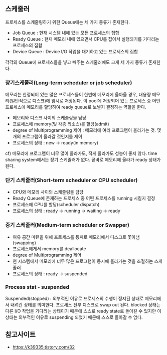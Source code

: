 <h2>스케줄러</h2>

프로세스를 스케줄링하기 위한 Queue에는 세 가지 종류가 존재한다.
- Job Queue : 현재 시스템 내에 있는 모든 프로세스의 집합
- Ready Queue : 현재 메모리 내에 있으면서 CPU를 잡아서 실행되기를 기다리는 프로세스의 집합
- Device Queue : Device I/O 작업을 대기하고 있는 프로세스의 집합

각각의 Queue에 프로세스들을 넣고 빼주는 스케줄러에도 크게 세 가지 종류가 존재한다.

<h3>장기스케줄러(Long-term scheduler or job scheduler)</h3>

메모리는 한정되어 있는 많은 프로세스들이 한번에 메모리에 올아올 경우, 대용량 메모리(일반적으로 디스크)에 임시로 저장된다. 이 pool에 저장되어 있는 프로세스 중 어떤 프로세스에 메모리를 할당하여 ready queue로 보낼지 결정하는 역할을 한다.
- 메모리와 디스크 사이의 스케줄링을 담당
- 프로세스에 memory(및 각종 리소스)를 할당(admit)
- degree of Multiprogramming 제어 : 메모리에 여러 프로그램이 올라가는 것. 몇 개의 프로그램이 올라갈 것인지를 제어
- 프로세스의 상태 : new -> ready(in memory)

cf) 메모리에 프로그램이 너무 많이 올라가도, 적게 올라가도 성능이 좋지 않다. time sharing system에서는 장기 스케줄러가 없다. 곧바로 메모리에 올라가 ready 상태가 된다.

<h3>단기 스케줄러(Short-term scheduler or CPU scheduler)</h3>

- CPU와 메모리 사이의 스케줄링을 담당
- Ready Queue에 존재하는 프로세스 중 어떤 프로세스를 running 시킬지 결정
- 프로세스에 CPU를 할당(scheduler dispatch)
- 프로세스의 상태 : ready -> running -> waiting -> ready

<h3>중기 스케줄러(Medium-term scheduler or Swapper)</h3>

- 여유 공간 마련을 위해 프로세스를 통째로 메모리에서 디스크로 쫓아냄 (swapping)
- 프로세스에게서 memory를 deallocate
- degree of Multiprogramming 제어
- 현 시스템에서 메모리에 너무 많은 프로그램이 동시에 올라가는 것을 조절하는 스케줄러
- 프로세스의 상태 : ready -> suspended

<h3>Process stat - suspended</h3>

Suspended(stopped) : 외부적인 이유로 프로세스의 수행이 정지된 상태로 메모리에서 내려간 상태를 의미한다. 프로세스 전부 디스크로 swap out 된다. blocked 상태는 다른 I/O 작업을 기다리는 상태이기 때문에 스스로 ready state로 돌아갈 수 있지만 이 상태는 외부적인 이유로 suspending 되었기 때문에 스스로 돌아갈 수 없다.

<h2>참고사이트</h2>

- https://k39335.tistory.com/32
